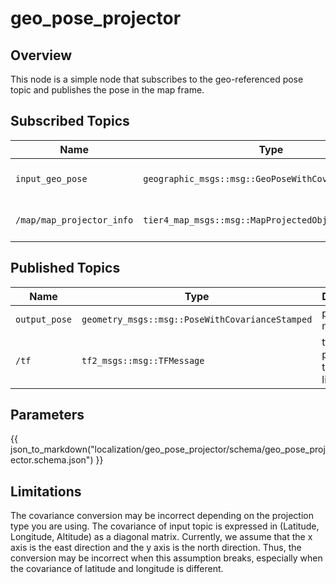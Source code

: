 # geo_pose_projector

## Overview

This node is a simple node that subscribes to the geo-referenced pose topic and publishes the pose in the map frame.

## Subscribed Topics

| Name                      | Type                                                 | Description         |
| ------------------------- | ---------------------------------------------------- | ------------------- |
| `input_geo_pose`          | `geographic_msgs::msg::GeoPoseWithCovarianceStamped` | geo-referenced pose |
| `/map/map_projector_info` | `tier4_map_msgs::msg::MapProjectedObjectInfo`        | map projector info  |

## Published Topics

| Name          | Type                                            | Description                           |
| ------------- | ----------------------------------------------- | ------------------------------------- |
| `output_pose` | `geometry_msgs::msg::PoseWithCovarianceStamped` | pose in map frame                     |
| `/tf`         | `tf2_msgs::msg::TFMessage`                      | tf from parent link to the child link |

## Parameters

{{ json_to_markdown("localization/geo_pose_projector/schema/geo_pose_projector.schema.json") }}

## Limitations

The covariance conversion may be incorrect depending on the projection type you are using. The covariance of input topic is expressed in (Latitude, Longitude, Altitude) as a diagonal matrix.
Currently, we assume that the x axis is the east direction and the y axis is the north direction. Thus, the conversion may be incorrect when this assumption breaks, especially when the covariance of latitude and longitude is different.
